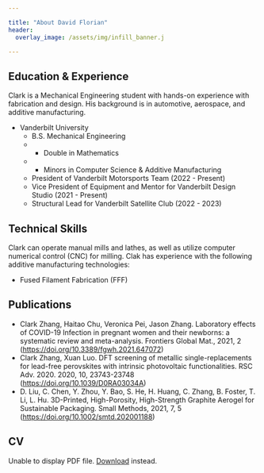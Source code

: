 ```yaml
---

title: "About David Florian"
header:
  overlay_image: /assets/img/infill_banner.j

---
```


## Education & Experience

Clark is a Mechanical Engineering student with hands-on experience with fabrication and design. His background is in automotive, aerospace, and additive manufacturing. 

* Vanderbilt University
  * B.S. Mechanical Engineering
  * - Double in Mathematics
  * - Minors in Computer Science & Additive Manufacturing
  * President of Vanderbilt Motorsports Team (2022 - Present)
  * Vice President of Equipment and Mentor for Vanderbilt Design Studio (2021 - Present)
  * Structural Lead for Vanderbilt Satellite Club (2022 - 2023)

## Technical Skills

Clark can operate manual mills and lathes, as well as utilize computer numerical control (CNC) for milling. Clak has experience with the following additive manufacturing technologies:

* Fused Filament Fabrication (FFF)


## Publications

* Clark Zhang, Haitao Chu, Veronica Pei, Jason Zhang. Laboratory effects of COVID-19 Infection in pregnant women and their newborns: a systematic review and meta-analysis. Frontiers Global Mat., 2021, 2 (https://doi.org/10.3389/fgwh.2021.647072)
* Clark Zhang, Xuan Luo. DFT screening of metallic single-replacements for lead-free perovskites with intrinsic photovoltaic functionalities. RSC Adv. 2020. 2020, 10, 23743-23748 (https://doi.org/10.1039/D0RA03034A)
* D. Liu, C. Chen, Y. Zhou, Y. Bao, S. He, H. Huang, C. Zhang, B. Foster, T. Li, L. Hu. 3D-Printed, High-Porosity, High-Strength Graphite Aerogel for Sustainable Packaging. Small Methods, 2021, 7, 5 (https://doi.org/10.1002/smtd.202001188)

## CV

<object data="/clarkzhang.github.io//assets/Resume_20231001.pdf" type="application/pdf" width="100%" height="140px">
    <p>Unable to display PDF file. <a href="/clarkzhang.github.io/assets/Resume_20231001.pdf">Download</a> instead.</p>
</object>
